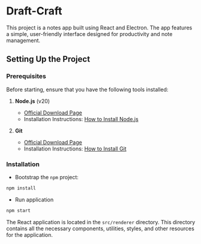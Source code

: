 # Draft-Craft

This project is a notes app built using React and Electron. The app features a simple, user-friendly interface designed for productivity and note management.

## Setting Up the Project

### Prerequisites

Before starting, ensure that you have the following tools installed:

1. **Node.js** (v20)

   - [Official Download Page](https://nodejs.org/en/download/)
   - Installation Instructions: [How to Install Node.js](https://docs.npmjs.com/downloading-and-installing-node-js-and-npm)

2. **Git**
   - [Official Download Page](https://git-scm.com/downloads)
   - Installation Instructions: [How to Install Git](https://git-scm.com/book/en/v2/Getting-Started-Installing-Git)

### Installation

- Bootstrap the `npm` project:

```bash
npm install
```

- Run application

```bash
npm start
```

The React application is located in the `src/renderer` directory. This directory contains all the necessary components, utilities, styles, and other resources for the application.
